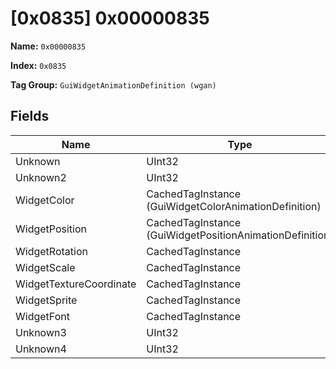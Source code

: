# [0x0835] 0x00000835

**Name:** ```0x00000835```

**Index:** ```0x0835```

**Tag Group:** ```GuiWidgetAnimationDefinition (wgan)```

## Fields

Name	| Type	| Value
---	|---	|---	|
Unknown	|UInt32	|0
Unknown2	|UInt32	|0
WidgetColor	|CachedTagInstance (GuiWidgetColorAnimationDefinition)	|[[0x0842] 0x00000842](../GuiWidgetColorAnimationDefinition/0842.md)
WidgetPosition	|CachedTagInstance (GuiWidgetPositionAnimationDefinition)	|[[0x0843] 0x00000843](../GuiWidgetPositionAnimationDefinition/0843.md)
WidgetRotation	|CachedTagInstance	|null
WidgetScale	|CachedTagInstance	|null
WidgetTextureCoordinate	|CachedTagInstance	|null
WidgetSprite	|CachedTagInstance	|null
WidgetFont	|CachedTagInstance	|null
Unknown3	|UInt32	|0
Unknown4	|UInt32	|0


